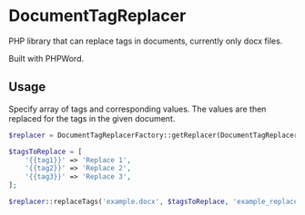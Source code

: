 # DocumentTagReplacer

PHP library that can replace tags in documents, currently only docx files. 

Built with PHPWord.

## Usage

Specify array of tags and corresponding values. The values are then replaced for the tags in the given document.

```php
$replacer = DocumentTagReplacerFactory::getReplacer(DocumentTagReplacerFactory::TYPE_WORD);

$tagsToReplace = [
	'{{tag1}}' => 'Replace 1',
	'{{tag2}}' => 'Replace 2',
	'{{tag3}}' => 'Replace 3',
];

$replacer::replaceTags('example.docx', $tagsToReplace, 'example_replaced.docx');
```
